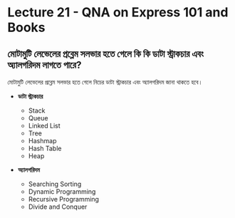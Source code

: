 # Lecture 21 - QNA on Express 101 and Books

## মোটামুটি লেভেলের প্রব্লেম সলভার হতে গেলে কি কি ডাটা স্ট্রাকচার এবং অ্যালগরিদম লাগতে পারে?

মোটামুটি লেভেলের প্রব্লেম সলভার হতে গেলে নিচের ডাটা স্ট্রাকচার এবং অ্যালগরিদম জানা থাকতে হবে।

- **ডাটা স্ট্রাকচার**

  - Stack
  - Queue
  - Linked List
  - Tree
  - Hashmap
  - Hash Table
  - Heap

- **অ্যালগরিদম**

  - Searching Sorting
  - Dynamic Programming
  - Recursive Programming
  - Divide and Conquer

